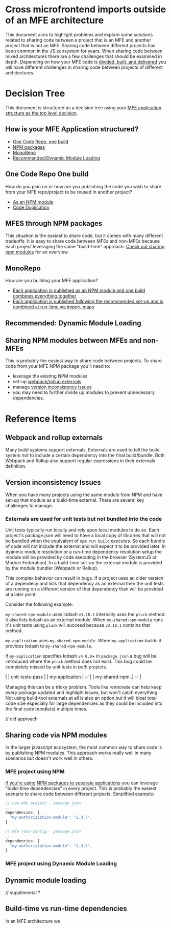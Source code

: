 # Cross microfrontend imports outside of an MFE architecture

This document aims to highlight problems and explore some solutions related to sharing code between a project that is an MFE and another project that is not an MFE. Sharing code between different projects has been common in the JS ecosystem for years. When sharing code between mixed architectures there are a few challenges that should be examined in depth. Depending on how your MFE code is [divided, built, and delivered](/docs/separating-applications) you will have different challenges in sharing code between projects of different architectures.

# Decision Tree

This document is structured as a decision tree using your [MFE application structure as the top level decision](/docs/separating-applications).

## How is your MFE Application structured?
- [One Code Repo, one build](#one-code-repo-one-build)
- [NPM packages](#mfes-through-npm-packages)
- [MonoRepo](#monorepo)
- [Recommended/Dynamic Module Loading](#recommended-dynamic-module-loading)

## One Code Repo One build

How do you plan on or how are you publishing the code you wish to share from your MFE repo/project to be reused in another project?
- [As an NPM module](#sharing-npm-modules-between-mfes-and-non-mfes)
- [Code Duplication](#code-duplication)

## MFES through NPM packages

This situation is the easiest to share code, but it comes with many different tradeoffs. It is easy to share code between MFEs and non-MFEs because each project leveraging the same "build-time" approach. [Check out sharing npm modules](#sharing-npm-modules-between-mfes-and-non-mfes) for an overview.


## MonoRepo

How are you building your MFE application?
- [Each application is published as an NPM module and one build combines everything together](#sharing-npm-modules-between-mfes-and-non-mfes)
- [Each application is published following the recommended set-up and is combined at run-time via import-maps](#recommended-dynamic-module-loading)

## Recommended: Dynamic Module Loading


## Sharing NPM modules between MFEs and non-MFEs

This is probably the easiest way to share code between projects. 
To share code from your MFE NPM package you'll need to:
- leverage the existing NPM modules
- set-up [webpack/rollup externals](#webpack-and-rollup-externals)
- manage [version inconsistency issues](#version-inconsistency-issues)
- you may need to further divide up modules to prevent unnecessary dependencies.

# Reference Items

## Webpack and rollup externals

Many build systems support externals. Externals are used to tell the build system _not_ to include a certain dependency into the final build/bundle. Both Webpack and Rollup also support regular expressions in their externals definition.

## Version inconsistency Issues

When you have many projects using the same module from NPM and have set-up that module as a build-time external. There are several key challenges to manage.

### Externals are used for unit tests but not bundled into the code

Unit tests typically run locally and rely upon local modules to do so. Each project's package.json will need to have a local copy of libraries that will not be bundled when the equivalent of `npm run build` executes. So each bundle of code will not include the external and will expect it to be provided later. In dyanmic module resolution or a run-time dependency resolution setup the module will be provided by code executing in the browser (SystemJS or Module Federation). In a build-time set-up the external module is provided by the module bundler (Webpack or Rollup).

This complex behavior can result in bugs. If a project uses an older version of a dependecy and lists that dependency as an external then the unit tests are running on a different version of that dependency than will be provided at a later point.

Consider the following example:

`my-shared-npm-module` uses lodash `v3.10.1` internally uses the `pluck` method. It also lists lodash as an external module. When `my-shared-npm-module` runs it's unit tests using `pluck` will succeed because `v3.10.1` contains that method.

`my-application` uses `my-shared-npm-module`. When `my-application` builds it provides lodash to `my-shared-npm-module`.

If `my-application` specifies lodash `v4.0.0`+ in `package.json` a bug will be introduced where the `pluck` method does not exist. This bug _could_ be completely missed by unit tests in _both_ projects.

|                | unit-tests-pass    | 
| my-application | :white_check_mark: | 
| my-shared-npm..| :white_check_mark: |


Managing this can be a tricky problem. Tools like rennovate can help keep every package updated and highlight issues, but won't catch everything. Not using build-tool externals at all is also an option but it will bloat total code size especially for large dependencies as they could be included into the final code bundle(s) multiple times.


// old approach
## Sharing code via NPM modules

In the larger javascript ecosystem, the most common way to share code is by publishing NPM modules. This approach works really well in many scenarios but doesn't work well in others.

### MFE project using NPM

[If you're using NPM packages to separate applications](/docs/separating-applicatons#option:2) you can leverage "build-time dependencies" in every project. This is probably the easiest scenario to share code between different projects. Simplified example:

```js
// non-mfe project - package.json
...
dependencies: {
  "my-authoriziation-module": "2.3.7",
}
```

```js
// mfe root-config - package.json
...
dependencies: {
  "my-authoriziation-module": "2.3.7",
}
```

### MFE project using Dynamic Module Loading


## Dynamic module loading


// supplimental ?
## Build-time vs run-time dependencies

In an MFE architecture we 